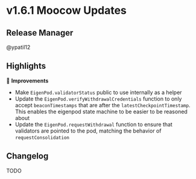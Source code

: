 # v1.6.1 Moocow Updates

## Release Manager

@ypatil12 

## Highlights

🔧 **Improvements**
- Make `EigenPod.validatorStatus` public to use internally as a helper
- Update the `EigenPod.verifyWithdrawalCredentials` function to only accept `beaconTimestamps` that are after the `latestCheckpointTimestamp`. This enables the eigenpod state machine to be easier to be reasoned about 
- Update the `EigenPod.requestWithdrawal` function to ensure that validators are pointed to the pod, matching the behavior of `requestConsolidation`

## Changelog

TODO